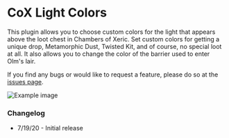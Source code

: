 # CoX Light Colors
This plugin allows you to choose custom colors for the light that appears above the loot chest in Chambers of Xeric.
Set custom colors for getting a unique drop, Metamorphic Dust, Twisted Kit, and of course, no special loot at all.
It also allows you to change the color of the barrier used to enter Olm's lair.  

If you find any bugs or would like to request a feature, please do so at the [issues page](https://github.com/AnkouOSRS/cox-light-colors/issues).

![Example image](https://i.imgur.com/Kx3ZM77.png)

### Changelog
 - 7/19/20 - Initial release
